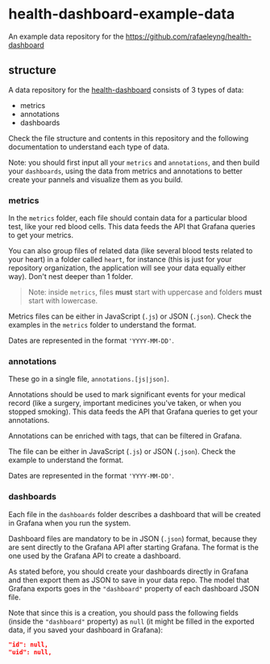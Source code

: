 # health-dashboard-example-data

An example data repository for the https://github.com/rafaeleyng/health-dashboard

## structure

A data repository for the [health-dashboard](https://github.com/rafaeleyng/health-dashboard) consists of 3 types of data:
- metrics
- annotations
- dashboards

Check the file structure and contents in this repository and the following documentation to understand each type of data.

Note: you should first input all your `metrics` and `annotations`, and then build your `dashboards`, using the data from metrics and annotations to better create your pannels and visualize them as you build.

### metrics

In the `metrics` folder, each file should contain data for a particular blood test, like your red blood cells. This data feeds the API that Grafana queries to get your metrics.

You can also group files of related data (like several blood tests related to your heart) in a folder called `heart`, for instance (this is just for your repository organization, the application will see your data equally either way). Don't nest deeper than 1 folder.

> Note: inside `metrics`, files **must** start with uppercase and folders **must** start with lowercase.

Metrics files can be either in JavaScript (`.js`) or JSON (`.json`). Check the examples in the `metrics` folder to understand the format.

Dates are represented in the format `'YYYY-MM-DD'`.

### annotations

These go in a single file, `annotations.[js|json]`.

Annotations should be used to mark significant events for your medical record (like a surgery, important medicines you've taken, or when you stopped smoking). This data feeds the API that Grafana queries to get your annotations.

Annotations can be enriched with tags, that can be filtered in Grafana.

The file can be either in JavaScript (`.js`) or JSON (`.json`). Check the example to understand the format.

Dates are represented in the format `'YYYY-MM-DD'`.

### dashboards

Each file in the `dashboards` folder describes a dashboard that will be created in Grafana when you run the system.

Dashboard files are mandatory to be in JSON (`.json`) format, because they are sent directly to the Grafana API after starting Grafana. The format is the one used by the Grafana API to create a dashboard.

As stated before, you should create your dashboards directly in Grafana and then export them as JSON to save in your data repo. The model that Grafana exports goes in the `"dashboard"` property of each dashboard JSON file.

Note that since this is a creation, you should pass the following fields (inside the `"dashboard"` property) as `null` (it might be filled in the exported data, if you saved your dashboard in Grafana):
```json
"id": null,
"uid": null,
```
